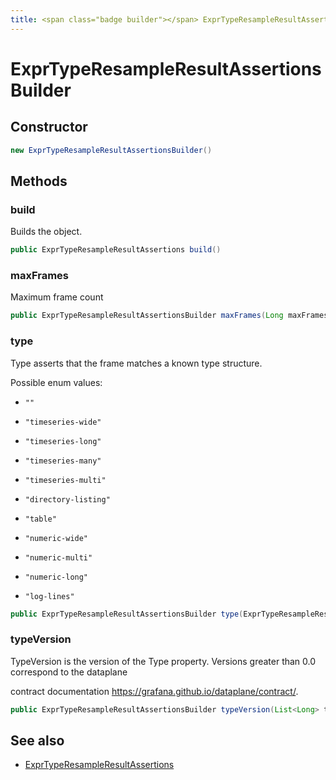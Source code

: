```yaml
---
title: <span class="badge builder"></span> ExprTypeResampleResultAssertionsBuilder
---
```

# <span class="badge builder"></span> ExprTypeResampleResultAssertionsBuilder

## Constructor

```java
new ExprTypeResampleResultAssertionsBuilder()
```
## Methods

### <span class="badge object-method"></span> build

Builds the object.

```java
public ExprTypeResampleResultAssertions build()
```

### <span class="badge object-method"></span> maxFrames

Maximum frame count

```java
public ExprTypeResampleResultAssertionsBuilder maxFrames(Long maxFrames)
```

### <span class="badge object-method"></span> type

Type asserts that the frame matches a known type structure.

Possible enum values:

 - `""` 

 - `"timeseries-wide"` 

 - `"timeseries-long"` 

 - `"timeseries-many"` 

 - `"timeseries-multi"` 

 - `"directory-listing"` 

 - `"table"` 

 - `"numeric-wide"` 

 - `"numeric-multi"` 

 - `"numeric-long"` 

 - `"log-lines"` 

```java
public ExprTypeResampleResultAssertionsBuilder type(ExprTypeResampleResultAssertionsType type)
```

### <span class="badge object-method"></span> typeVersion

TypeVersion is the version of the Type property. Versions greater than 0.0 correspond to the dataplane

contract documentation https://grafana.github.io/dataplane/contract/.

```java
public ExprTypeResampleResultAssertionsBuilder typeVersion(List<Long> typeVersion)
```

## See also

 * <span class="badge object-type-class"></span> [ExprTypeResampleResultAssertions](./object-ExprTypeResampleResultAssertions.md)
